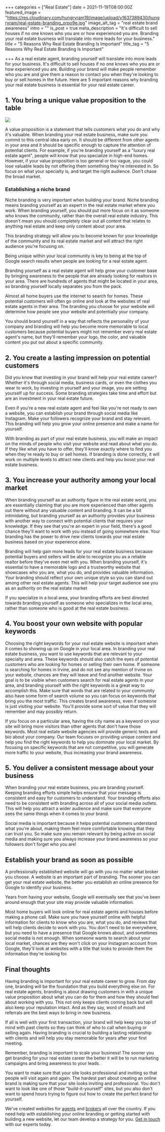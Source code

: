 +++
categories = ["Real Estate"]
date = 2021-11-19T08:00:00Z
featured_image = "https://res.cloudinary.com/hungryram19/image/upload/v1637389430/hungryram/real-estate-branding_orpo9e.jpg"
image_alt_tag = "real estate brand awareness"
intro = ""
is_post = true
meta_description = "It's difficult to sell houses if no one knows who you are or how experienced you are. Branding your real estate business will translate into more leads for your business."
title = "5 Reasons Why Real Estate Branding Is Important"
title_tag = "5 Reasons Why Real Estate Branding Is Important"

+++
As a real estate agent, branding yourself will translate into more leads for your business. It's difficult to sell houses if no one knows who you are or how experienced you are. Building your brand will make people remember who you are and give them a reason to contact you when they're looking to buy or sell homes in the future. Here are 5 important reasons why branding your real estate business is essential for your real estate career.

## 1. You bring a unique value proposition to the table

![](https://res.cloudinary.com/hungryram19/image/upload/v1637389643/hungryram/what-makes-you-unique_litql9.jpg)

A value proposition is a statement that tells customers what you do and why it's valuable. When branding your real estate business, make sure you commit to this central idea early on. It should be different from other agents in your area and it should be specific enough to capture the attention of potential clients. For example, if you're branding yourself as a "luxury real estate agent", people will know that you specialize in high-end homes. However, if your value proposition is too general or too vague, you could lose valuable leads by not offering them something they're interested in. So focus on what your specialty is, and target the right audience. Don't chase the broad market.

### Establishing a niche brand

Niche branding is very important when building your brand. Niche branding means branding yourself as an expert in the real estate market where you work. When branding yourself, you should put more focus on it as someone who knows the community, rather than the overall real estate industry. This doesn't mean you should completely clear out all content that relates to anything real estate and keep only content about your area.

This branding strategy will allow you to become known for your knowledge of the community and its real estate market and will attract the right audience you're focusing on.

Being unique within your local community is key to being at the top of Google search results when people are looking for a real estate agent.

Branding yourself as a real estate agent will help grow your customer base by bringing awareness to the people that are already looking for realtors in your area. There are hundreds of agents that might be located in your area, so branding yourself locally separates you from the pack.

Almost all home buyers use the internet to search for homes. These potential customers will often go online and look at the websites of real estate agents in their area. The branding you choose for your website will determine how people see your website and potentially your company.

You should brand yourself in a way that reflects the personality of your company and branding will help you become more memorable to local customers because potential buyers might not remember every real estate agent's name, but they'll remember your logo, the color, and valuable content you put out about a specific community.

## 2. You create a lasting impression on potential customers

Did you know that investing in your brand will help your real estate career? Whether it's through social media, business cards, or even the clothes you wear to work, by investing in yourself and your image, you are setting yourself up for success. Some branding strategies take time and effort but are an investment in your real estate future.

Even if you're a new real estate agent and feel like you're not ready to own a website, you can establish your brand through social media like Instagram. Make your followers recognize your brand and stay relevant. This branding will help you grow your online presence and make a name for yourself.

With branding as part of your real estate business, you will make an impact on the minds of people who visit your website and read about what you do. If they like what you have to offer, they'll know exactly where to find you when they're ready to buy or sell homes. If branding is done correctly, it will work on multiple levels to attract new clients and help you boost your real estate business.

## 3. You increase your authority among your local market

When branding yourself as an authority figure in the real estate world, you are essentially claiming that you are more experienced than other agents out there without any valuable content and branding. It can be a bit intimidating, but branding yourself as an authority provides your business with another way to connect with potential clients that requires your knowledge. If they see that you're an expert in your field, there's a good chance they'll want to work with you instead of going somewhere else. Your branding has the power to drive new clients towards your real estate business based on your experience alone.

Branding will help gain more leads for your real estate business because potential buyers and sellers will be able to recognize you as a reliable realtor before they've even met with you. When branding yourself, it's essential to have a memorable logo and a trustworthy website that showcases who you are, what you do, and provides valuable information. Your branding should reflect your own unique style so you can stand out among other real estate agents. This will help your target audience see you as an authority on the real estate market

If you specialize in a local area, your branding efforts are best directed towards branding yourself as someone who specializes in the local area, rather than someone who is good at the real estate business.

## 4. You boost your own website with popular keywords

Choosing the right keywords for your real estate website is important when it comes to showing up on Google in your local area. In branding your real estate business, you want to use keywords that are relevant to your specialty and area. These keywords should also catch the eyes of potential customers who are looking for homes or selling their own home. If someone is searching for homes in Irvine, and do not see any mention of Irvine on your website, chances are they will leave and find another website. Your goal is to be visible when customers search for real estate agents in your area, and branding yourself with the right keywords is a great way to accomplish this. Make sure that words that are related to your community also have some form of search volume so you can focus on keywords that bring you the most traffic. This creates brand awareness, even if someone is just visiting your website. You'll provide some sort of value that they will remember and may possibly return.

If you focus on a particular area, having the city name as a keyword on your site will bring more visitors than other agents that don't have those keywords. Most real estate website agencies will provide generic texts and bio about your company. Our team focuses on providing unique content and help you find the right keywords to help you dominate your local market. By focusing on specific keywords that are not competitive, you will generate more traffic to your website, thus increasing your brand awareness.

## 5. You deliver a consistent message about your business

When branding your real estate business, you are branding yourself. Keeping branding efforts simple helps ensure that your message is consistent and easy for customers to understand. Your branding efforts also need to be consistent with branding across all of your social media outlets. This will help you attract a wider audience and make sure that everyone sees the same things when it comes to your brand.

Social media is important because it helps potential customers understand what you're about, making them feel more comfortable knowing that they can trust you. So make sure you remain relevant by being active on social media and making sure you always increase your brand awareness so your followers don't forget who you are!

## Establish your brand as soon as possible

A professionally established website will go with you no matter what broker you choose. A website is an important part of branding. The sooner you can get your real estate website, the better you establish an online presence for Google to identify your business.

Years from having your website, Google will eventually see that you've been around enough that your site may provide valuable information.

Most home buyers will look online for real estate agents and houses before making a phone call. Make sure you have yourself online with helpful information for clients to know who you are, what you do, and reviews that will help clients decide to work with you. You don't need to be everywhere, but you need to have a presence that Google knows about, and sometimes social media is not enough. When someone wants to search about your local market, chances are they won't click on your Instagram account from Google, they'll look at websites with a title that looks to provide them the information they're looking for.

## Final thoughts

Having branding is important for your real estate career to grow. From day one, branding will be the foundation that you build everything else on. For real estate agents, branding is about drawing customers in with a unique value proposition about what you can do for them and how they should feel about working with you. This not only keeps clients coming back but will also keep your reputation intact. And as they say, word of mouth and referrals are the best ways to bring in new business.

If all is well with your first transaction, your brand will help keep you top of mind with past clients so they can think of who to call when buying or selling again. Having branding is crucial to building a lasting relationship with clients and will help you stay memorable for years after your first meeting.

Remember, branding is important to scale your business! The sooner you get branding for your real estate career the better it will be to run marketing campaigns and bring awareness to your leads.

You want to make sure that your site looks professional and inviting so that people will visit again and again. The hardest part about creating an online brand is making sure that your site looks inviting and professional. You don't want to look like one of those "build-it-yourself" sites, but you also don't want to spend hours trying to figure out how to create the perfect brand for yourself.

We've created websites for [agents](https://www.hungryram.com/services/agent-idx-websites/) and [brokers](/services/broker-idx-websites/) all over the country. If you need help with establishing your online branding or getting started with building a new website, let our team develop a strategy for you. [Get in touch](/contact) with our experts today.